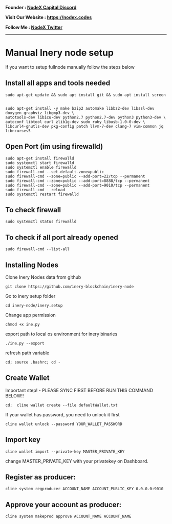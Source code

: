 <strong><p style="font-size:14px" align="left">Founder :
<a href="https://discord.gg/JqQNcwff2e" target="_blank">NodeX Capital Discord</a></p></strong>
<strong><p style="font-size:14px" align="left">Visit Our Website : 
<a href="https://nodex.codes/" target="_blank">https://nodex.codes</a></p></strong>
<strong><p style="font-size:14px" align="left">Follow Me :
<a href="https://twitter.com/nodexploit/" target="_blank">NodeX Twitter</a></p></strong>
<hr>

# Manual Inery node setup
If you want to setup fullnode manually follow the steps below

## Install all apps and tools needed
```
sudo apt-get update && sudo apt install git && sudo apt install screen
```
```

sudo apt-get install -y make bzip2 automake libbz2-dev libssl-dev doxygen graphviz libgmp3-dev \
autotools-dev libicu-dev python2.7 python2.7-dev python3 python3-dev \
autoconf libtool curl zlib1g-dev sudo ruby libusb-1.0-0-dev \
libcurl4-gnutls-dev pkg-config patch llvm-7-dev clang-7 vim-common jq libncurses5
```
## Open Port (im using firewalld)
```
sudo apt-get install firewalld
sudo systemctl start firewalld
sudo systemctl enable firewalld
sudo firewall-cmd --set-default-zone=public
sudo firewall-cmd --zone=public --add-port=22/tcp --permanent
sudo firewall-cmd --zone=public --add-port=8888/tcp --permanent
sudo firewall-cmd --zone=public --add-port=9010/tcp --permanent
sudo firewall-cmd --reload
sudo systemctl restart firewalld
```

## To check firewall
```
sudo systemctl status firewalld
```
## To check if all port already opened
```
sudo firewall-cmd --list-all
```
 
## Installing Nodes

Clone Inery Nodes data from github
```
git clone https://github.com/inery-blockchain/inery-node
```
Go to inery setup folder
```
cd inery-node/inery.setup
```
Change app permission
```
chmod +x ine.py
```
export path to local os environment for inery binaries
```
./ine.py --export
```
refresh path variable
```
cd; source .bashrc; cd -
```

## Create Wallet
Important step! - PLEASE SYNC FIRST BEFORE RUN THIS COMMAND BELOW!!
```
cd;  cline wallet create --file defaultWallet.txt
```
If your wallet has password, you need to unlock it first
```
cline wallet unlock --password YOUR_WALLET_PASSWORD
```
## Import key 
```
cline wallet import --private-key MASTER_PRIVATE_KEY
```
change MASTER_PRIVATE_KEY with your privatekey on Dashboard.

## Register as producer:
```
cline system regproducer ACCOUNT_NAME ACCOUNT_PUBLIC_KEY 0.0.0.0:9010
```
## Approve your account as producer:
```
cline system makeprod approve ACCOUNT_NAME ACCOUNT_NAME
```
 